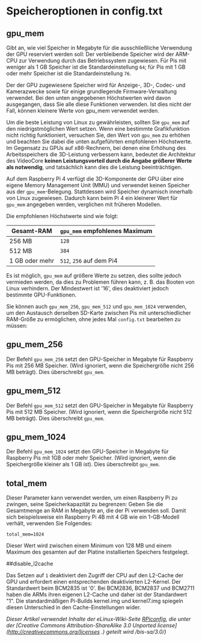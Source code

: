# Speicheroptionen in config.txt

## gpu_mem

Gibt an, wie viel Speicher in Megabyte für die ausschließliche Verwendung der GPU reserviert werden soll: Der verbleibende Speicher wird der ARM-CPU zur Verwendung durch das Betriebssystem zugewiesen. Für Pis mit weniger als 1 GB Speicher ist die Standardeinstellung `64`; für Pis mit 1 GB oder mehr Speicher ist die Standardeinstellung `76`.

Der der GPU zugewiesene Speicher wird für Anzeige-, 3D-, Codec- und Kamerazwecke sowie für einige grundlegende Firmware-Verwaltung verwendet. Bei den unten angegebenen Höchstwerten wird davon ausgegangen, dass Sie alle diese Funktionen verwenden. Ist dies nicht der Fall, können kleinere Werte von gpu_mem verwendet werden.

Um die beste Leistung von Linux zu gewährleisten, sollten Sie `gpu_mem` auf den niedrigstmöglichen Wert setzen. Wenn eine bestimmte Grafikfunktion nicht richtig funktioniert, versuchen Sie, den Wert von `gpu_mem` zu erhöhen und beachten Sie dabei die unten aufgeführten empfohlenen Höchstwerte. Im Gegensatz zu GPUs auf x86-Rechnern, bei denen eine Erhöhung des Arbeitsspeichers die 3D-Leistung verbessern kann, bedeutet die Architektur des VideoCore **keinen Leistungsvorteil durch die Angabe größerer Werte als notwendig**, und tatsächlich kann dies die Leistung beeinträchtigen.

Auf dem Raspberry Pi 4 verfügt die 3D-Komponente der GPU über eine eigene Memory Management Unit (MMU) und verwendet keinen Speicher aus der `gpu_mem`-Belegung. Stattdessen wird Speicher dynamisch innerhalb von Linux zugewiesen. Dadurch kann beim Pi 4 ein kleinerer Wert für `gpu_mem` angegeben werden, verglichen mit früheren Modellen.

Die empfohlenen Höchstwerte sind wie folgt:

| Gesamt-RAM | `gpu_mem` empfohlenes Maximum |
|-----------|-------------------------------|
| 256 MB | `128` |
| 512 MB | `384` |
| 1 GB oder mehr | `512`, `256` auf dem Pi4 |

Es ist möglich, `gpu_mem` auf größere Werte zu setzen, dies sollte jedoch vermieden werden, da dies zu Problemen führen kann, z. B. das Booten von Linux verhindern. Der Mindestwert ist '16', dies deaktiviert jedoch bestimmte GPU-Funktionen.

Sie können auch `gpu_mem_256`, `gpu_mem_512` und `gpu_mem_1024` verwenden, um den Austausch derselben SD-Karte zwischen Pis mit unterschiedlicher RAM-Größe zu ermöglichen, ohne jedes Mal `config.txt` bearbeiten zu müssen:

## gpu_mem_256

Der Befehl `gpu_mem_256` setzt den GPU-Speicher in Megabyte für Raspberry Pis mit 256 MB Speicher. (Wird ignoriert, wenn die Speichergröße nicht 256 MB beträgt). Dies überschreibt `gpu_mem`.

## gpu_mem_512

Der Befehl `gpu_mem_512` setzt den GPU-Speicher in Megabyte für Raspberry Pis mit 512 MB Speicher. (Wird ignoriert, wenn die Speichergröße nicht 512 MB beträgt). Dies überschreibt `gpu_mem`.

## gpu_mem_1024

Der Befehl `gpu_mem_1024` setzt den GPU-Speicher in Megabyte für Raspberry Pis mit 1GB oder mehr Speicher. (Wird ignoriert, wenn die Speichergröße kleiner als 1 GB ist). Dies überschreibt `gpu_mem`.

## total_mem

Dieser Parameter kann verwendet werden, um einen Raspberry Pi zu zwingen, seine Speicherkapazität zu begrenzen: Geben Sie die Gesamtmenge an RAM in Megabyte an, die der Pi verwenden soll. Damit sich beispielsweise ein Raspberry Pi 4B mit 4 GB wie ein 1-GB-Modell verhält, verwenden Sie Folgendes:

```
total_mem=1024
```

Dieser Wert wird zwischen einem Minimum von 128 MB und einem Maximum des gesamten auf der Platine installierten Speichers festgelegt.

##disable_l2cache

Das Setzen auf `1` deaktiviert den Zugriff der CPU auf den L2-Cache der GPU und erfordert einen entsprechenden deaktivierten L2-Kernel. Der Standardwert beim BCM2835 ist '0'. Bei BCM2836, BCM2837 und BCM2711 haben die ARMs ihren eigenen L2-Cache und daher ist der Standardwert "1". Die standardmäßigen Pi-Builds kernel.img und kernel7.img spiegeln diesen Unterschied in den Cache-Einstellungen wider.

*Dieser Artikel verwendet Inhalte der eLinux-Wiki-Seite [RPiconfig](http://elinux.org/RPiconfig), die unter der [Creative Commons Attribution-ShareAlike 3.0 Unported license](http://creativecommons.org/licenses .) geteilt wird /bis-sa/3.0/)*